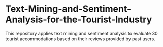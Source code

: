 # Text-Mining-and-Sentiment-Analysis-for-the-Tourist-Industry
This repository applies text mining and sentiment analysis to evaluate 30 tourist accommodations based on their reviews provided by past users. 
